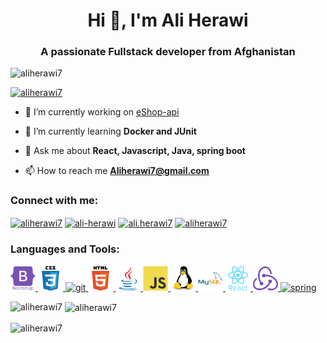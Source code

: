 <h1 align="center">Hi 👋, I'm Ali Herawi</h1>
<h3 align="center">A passionate Fullstack developer from Afghanistan</h3>

<p align="left"> <img src="https://komarev.com/ghpvc/?username=aliherawi7&label=Profile%20views&color=0e75b6&style=flat" alt="aliherawi7" /> </p>

<p align="left"> <a href="https://twitter.com/aliherawi7" target="blank"><img src="https://img.shields.io/twitter/follow/aliherawi7?logo=twitter&style=for-the-badge" alt="aliherawi7" /></a> </p>

- 🔭 I’m currently working on [eShop-api](https://github.com/Aliherawi7/eShop_Api)

- 🌱 I’m currently learning **Docker and JUnit**

- 💬 Ask me about **React, Javascript, Java, spring boot**

- 📫 How to reach me **Aliherawi7@gmail.com**

<h3 align="left">Connect with me:</h3>
<p align="left">
<a href="https://twitter.com/aliherawi7" target="blank"><img align="center" src="https://raw.githubusercontent.com/rahuldkjain/github-profile-readme-generator/master/src/images/icons/Social/twitter.svg" alt="aliherawi7" height="30" width="40" /></a>
<a href="https://linkedin.com/in/ali-herawi" target="blank"><img align="center" src="https://raw.githubusercontent.com/rahuldkjain/github-profile-readme-generator/master/src/images/icons/Social/linked-in-alt.svg" alt="ali-herawi" height="30" width="40" /></a>
<a href="https://instagram.com/ali.herawi7" target="blank"><img align="center" src="https://raw.githubusercontent.com/rahuldkjain/github-profile-readme-generator/master/src/images/icons/Social/instagram.svg" alt="ali.herawi7" height="30" width="40" /></a>
<a href="https://www.hackerrank.com/aliherawi7" target="blank"><img align="center" src="https://raw.githubusercontent.com/rahuldkjain/github-profile-readme-generator/master/src/images/icons/Social/hackerrank.svg" alt="aliherawi7" height="30" width="40" /></a>
</p>

<h3 align="left">Languages and Tools:</h3>
<p align="left"> <a href="https://getbootstrap.com" target="_blank" rel="noreferrer"> <img src="https://raw.githubusercontent.com/devicons/devicon/master/icons/bootstrap/bootstrap-plain-wordmark.svg" alt="bootstrap" width="40" height="40"/> </a> <a href="https://www.w3schools.com/css/" target="_blank" rel="noreferrer"> <img src="https://raw.githubusercontent.com/devicons/devicon/master/icons/css3/css3-original-wordmark.svg" alt="css3" width="40" height="40"/> </a> <a href="https://git-scm.com/" target="_blank" rel="noreferrer"> <img src="https://www.vectorlogo.zone/logos/git-scm/git-scm-icon.svg" alt="git" width="40" height="40"/> </a> <a href="https://www.w3.org/html/" target="_blank" rel="noreferrer"> <img src="https://raw.githubusercontent.com/devicons/devicon/master/icons/html5/html5-original-wordmark.svg" alt="html5" width="40" height="40"/> </a> <a href="https://www.java.com" target="_blank" rel="noreferrer"> <img src="https://raw.githubusercontent.com/devicons/devicon/master/icons/java/java-original.svg" alt="java" width="40" height="40"/> </a> <a href="https://developer.mozilla.org/en-US/docs/Web/JavaScript" target="_blank" rel="noreferrer"> <img src="https://raw.githubusercontent.com/devicons/devicon/master/icons/javascript/javascript-original.svg" alt="javascript" width="40" height="40"/> </a> <a href="https://www.linux.org/" target="_blank" rel="noreferrer"> <img src="https://raw.githubusercontent.com/devicons/devicon/master/icons/linux/linux-original.svg" alt="linux" width="40" height="40"/> </a> <a href="https://www.mysql.com/" target="_blank" rel="noreferrer"> <img src="https://raw.githubusercontent.com/devicons/devicon/master/icons/mysql/mysql-original-wordmark.svg" alt="mysql" width="40" height="40"/> </a> <a href="https://reactjs.org/" target="_blank" rel="noreferrer"> <img src="https://raw.githubusercontent.com/devicons/devicon/master/icons/react/react-original-wordmark.svg" alt="react" width="40" height="40"/> </a> <a href="https://redux.js.org" target="_blank" rel="noreferrer"> <img src="https://raw.githubusercontent.com/devicons/devicon/master/icons/redux/redux-original.svg" alt="redux" width="40" height="40"/> </a> <a href="https://spring.io/" target="_blank" rel="noreferrer"> <img src="https://www.vectorlogo.zone/logos/springio/springio-icon.svg" alt="spring" width="40" height="40"/> </a> </p>

<p><img align="left" src="https://github-readme-stats.vercel.app/api/top-langs?username=aliherawi7&show_icons=true&locale=en&layout=compact" alt="aliherawi7" /></p>

<p>&nbsp;<img align="center" src="https://github-readme-stats.vercel.app/api?username=aliherawi7&show_icons=true&locale=en" alt="aliherawi7" /></p>

<p><img align="center" src="https://github-readme-streak-stats.herokuapp.com/?user=aliherawi7&" alt="aliherawi7" /></p>
